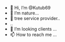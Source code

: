 - 👋 Hi, I’m @Kutub69
- 👀 I’m nature...
- 🌱 tree service provider..
- ..
- 💞️ I’m looking clients ...
- 📫 How to reach me ...

<!---
Kutub69/Kutub69 is a ✨ special ✨ repository because its `README.md` (this file) appears on your GitHub profile.
You can click the Preview link to take a look at your changes.
--->
